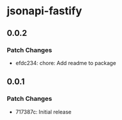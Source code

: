 # jsonapi-fastify

## 0.0.2

### Patch Changes

- efdc234: chore: Add readme to package

## 0.0.1

### Patch Changes

- 717387c: Initial release
